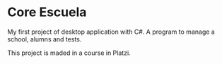 # Core Escuela

My first project of desktop application with C#. A program to manage a school, alumns and tests.

This project is maded in a course in Platzi.


